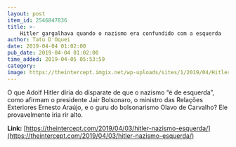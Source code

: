 ```yaml
---
layout: post
item_id: 2546847836
title: >-
    Hitler gargalhava quando o nazismo era confundido com a esquerda
author: Tatu D'Oquei
date: 2019-04-04 01:02:00
pub_date: 2019-04-04 01:02:00
time_added: 2019-04-05 05:53:59
category: 
image: https://theintercept.imgix.net/wp-uploads/sites/1/2019/04/Hitler-1-min-1554325053.jpg?auto=compress%2Cformat&q=90&fit=crop&w=1200&h=800
---
```


O que Adolf Hitler diria do disparate de que o nazismo “é de esquerda”, como afirmam o presidente Jair Bolsonaro, o ministro das Relações Exteriores Ernesto Araújo, e o guru do bolsonarismo Olavo de Carvalho? Ele provavelmente iria rir alto.

**Link:** [https://theintercept.com/2019/04/03/hitler-nazismo-esquerda/](https://theintercept.com/2019/04/03/hitler-nazismo-esquerda/)

